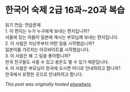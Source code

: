 # 한국어 숙제 2급 16과~20과 복습

<p>&#51069;&#44592; &#50672;&#49845;: &#50672;&#49845;&#47928;&#51228;<br>1. &#51060; &#54200;&#51648;&#45716; &#45572;&#44032; &#45572;&#44396;&#50640;&#44172; &#48372;&#45236;&#45716; &#54200;&#51648;&#51077;&#45768;&#44620;?<br>&#49436;&#50872;&#50640; &#51080;&#45716; &#50500;&#46308;&#51060; &#51068;&#48376;&#50640; &#44228;&#49884;&#45716; &#48512;&#47784;&#45784;&#44760; &#48372;&#45236;&#45716; &#54200;&#51648;&#51077;&#45768;&#45796;.<br>2. &#51060; &#49324;&#46988;&#51008; &#51648;&#45212;&#51452;&#48512;&#53552; &#50612;&#46500; &#51068;&#51012; &#49884;&#51089;&#54664;&#49845;&#45768;&#44620;?<br>&#51068;&#48376;&#50612;&#47484; &#44032;&#47476;&#52824;&#45716; &#50500;&#47476;&#48148;&#51060;&#53944;&#47484; &#49884;&#51089;&#54664;&#49845;&#45768;&#45796;.<br>3. &#51060; &#49324;&#46988;&#51008; &#50780; &#44536; &#51068;&#51012; &#51339;&#50500;&#54633;&#45768;&#44620;?<br>&#54620;&#44397; &#52828;&#44396;&#46308;&#46020; &#49324;&#44488; &#49688; &#51080;&#44256; &#50857;&#46024;&#46020; &#48268; &#49688; &#51080;&#44592; &#46412;&#47928;&#51077;&#45768;&#45796;.<br>4. &#51060; &#49324;&#46988;&#51008; &#48512;&#47784;&#45784;&#51060; &#54620;&#44397;&#50640; &#50724;&#49884;&#47732; &#50612;&#46356;&#47196; &#50504;&#45236;&#54616;&#47140;&#44256; &#54633;&#45768;&#44620;?<br>&#54620;&#44397;&#50640;&#49436; &#50976;&#47749;&#54620; &#44275;&#51004;&#47196; &#50504;&#45236;&#54616;&#47140;&#44256; &#54633;&#45768;&#45796;.</p>


*This post was originally hosted [elsewhere](http://planspace.blogspot.com/2009/05/2-1620.html).*
